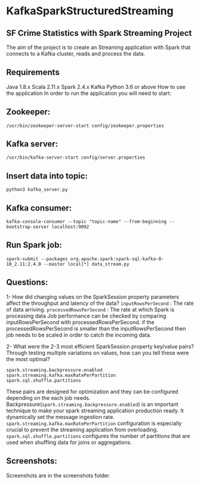 # KafkaSparkStructuredStreaming

## SF Crime Statistics with Spark Streaming Project
The aim of the project is to create an Streaming application with Spark that connects to a Kafka cluster, reads and process the data.

## Requirements
Java 1.8.x
Scala 2.11.x
Spark 2.4.x
Kafka
Python 3.6 or above
How to use the application
In order to run the application you will need to start:

## Zookeeper:
`/usr/bin/zookeeper-server-start config/zookeeper.properties`

## Kafka server:
`/usr/bin/kafka-server-start config/server.properties`

## Insert data into topic:
`python3 kafka_server.py`

## Kafka consumer:
`kafka-console-consumer --topic "topic-name" --from-beginning --bootstrap-server localhost:9092`

## Run Spark job:
`spark-submit --packages org.apache.spark:spark-sql-kafka-0-10_2.11:2.4.0 --master local[*] data_stream.py`

## Questions:

1- How did changing values on the SparkSession property parameters affect the throughput and latency of the data?
`inputRowsPerSecond` : The rate of data arriving.
`processedRowsPerSecond` : The rate at which Spark is processing data
Job performance can be checked by comparing inputRowsPerSecond with processedRowsPerSecond. if the processedRowsPerSecond is smaller than the inputRowsPerSecond then job needs to be scaled in order to catch the incoming data.

2- What were the 2-3 most efficient SparkSession property key/value pairs? Through testing multiple variations on values, how can you tell these were the most optimal?

```
spark.streaming.backpressure.enabled
spark.streaming.kafka.maxRatePerPartition
spark.sql.shuffle.partitions
```
These pairs are designed for optimization and they can be configured depending on the each job needs.
Backpressure(`spark.streaming.backpressure.enabled`) is an important technique to make your spark streaming application production ready. It dynamically set the message ingestion rate.
`spark.streaming.kafka.maxRatePerPartition` configuration is especially crucial to prevent the streaming application from overloading.
`spark.sql.shuffle.partitions` configures the number of partitions that are used when shuffling data for joins or aggregations.




## Screenshots:
Screenshots are in the screenshots folder.
